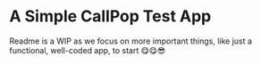# A Simple CallPop Test App

Readme is a WIP as we focus on more important things, like just a functional, well-coded app, to start 😋😋😎